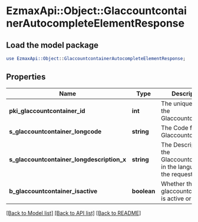 # EzmaxApi::Object::GlaccountcontainerAutocompleteElementResponse

## Load the model package
```perl
use EzmaxApi::Object::GlaccountcontainerAutocompleteElementResponse;
```

## Properties
Name | Type | Description | Notes
------------ | ------------- | ------------- | -------------
**pki_glaccountcontainer_id** | **int** | The unique ID of the Glaccountcontainer | 
**s_glaccountcontainer_longcode** | **string** | The Code for the Glaccountcontainer | 
**s_glaccountcontainer_longdescription_x** | **string** | The Description for the Glaccountcontainer in the language of the requester | 
**b_glaccountcontainer_isactive** | **boolean** | Whether the glaccountcontainer is active or not | 

[[Back to Model list]](../README.md#documentation-for-models) [[Back to API list]](../README.md#documentation-for-api-endpoints) [[Back to README]](../README.md)


